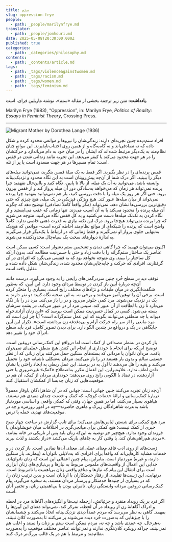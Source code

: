 ```yaml
---
title: ستم
slug: oppression-frye
people:
  - path: _people/marilynfrye.md
translator:
  - path: _people/jomhouri.md
date: 2025-05-08T20:30:00.000Z
published: true
categories:
  - path: _categories/philosophy.md
contents:
  - path: _contents/article.md
tags:
  - path: _tags/violenceagainstwomen.md
  - path: _tags/racism.md
  - path: _tags/women.md
  - path: _tags/feminism.md
---
```



**یادداشت:** متن زیر ترجمة بخشی از مقالة «ستم»، نوشتة ماریلین فرای، است.

<p dir="ltr">
Marilyn Frye (1983), “Oppression”, in: Marilyn Frye, <i>Politics of Reality: Essays in Feminist Theory</i>, Crossing Press.
</p>

---

![Migrant Mother by Dorothea Lange (1936)](https://assets.tina.io/b6b0cb5c-4b1b-43f4-9bea-8d6867c09320/magazine/Oppression/Lange-MigrantMother02.jpg "Migrant Mother by Dorothea Lange (1936)")
<br>



افراد ستم‌دیده چنین تجربه‌ای دارند: زندگی‌شان را نیروها و موانعی محدود کرده و شکل داده که نه تصادفی‌اند و نه گاه‌به‌گاه و از همین روی اجتناب‌ناپذیرند. این موانع چنان نظام‌مند به یک‌دیگر مرتبط‌ شده‌اند که ایشان را در میان خود به دام می‌اندازد و حرکتشان را در هر جهت محدود می‌کند یا کیفر می‌دهد. این تجربه مانند زندانی شدن در قفس است: تمام مسیرها در هر جهت مسدود است یا پر از تله.

قفس پرنده‌ای را در نظر بگیرید. اگر فقط به یک میلۀ قفس بنگرید، نمی‌توانید  میله‌های دیگر را ببینید. اگر درک شما از آن‌چه پیشِ‌رویتان است به این نگاه محدود و نزدیک‌بینانه وابسته باشد، می‌توانید به آن یک میله، از بالا تا پایین، نگاه کنید و بااین‌حال نفهمید چرا پرنده نمی‌تواند هر زمان که می‌خواهد به‌سادگی دور آن میله پرواز کند و از قفس بیرون برود. حتی اگر هر روز یک میله را با دقت بررسی کنید، باز هم نمی‌توانید بفهمید چرا پرنده نمی‌تواند از میان میله‌ها عبور کند. هیچ ویژگی فیزیکی در یک میله، هیچ چیزی که حتی دقیق‌ترین بررسی‌ها نشان دهد، نمی‌تواند (مگر واقعاً کاملاً تصادفی) توضیح دهد که چگونه آن میله پرنده را محدود می‌کند یا به آن آسیب می‌زند. تنها زمانی که عقب می‌ایستید و از نگاه کردن به تک‌تک میله‌ها دست می‌کشید و به کل قفس نگاه می‌کنید، متوجه می‌شوید که چرا پرنده نمی‌تواند هیچ‌جا برود. درک این نکته نیازی به قدرت ذهنی خاصی ندارد. کاملاً واضح است که پرنده را شبکه‌ای از موانع نظام‌مند احاطه کرده‌ است- موانعی که هیچ‌یک به‌تنهایی جلوی پرواز او نمی‌گیرند و فقط زمانی که در ارتباط با یک‌دیگر قرار می‌گیرند به‌اندازۀ دیوارهای سخت یک سیاه‌چال محدودکننده می‌شوند.

اکنون می‌توان فهمید که چرا گاهی دیدن و تشخیص ستم دشوار است: کسی ممکن است عناصر یک ساختار ستم‌گرانه را با دقت زیاد و حتی با حسن‌نیت مطالعه کند، بدون آن‌که کل ساختار را ببیند. وی متوجه نخواهد بود که به قفسی می‌نگرد که افرادی در آن گرفتارند، افرادی که حرکت و جابه‌جایی‌شان محدود شده، زندگی‌شان شکل داده شده و تقلیل یافته است.

توقف دید در سطح خُرد چنین سردرگمی‌های رایجی را به وجود می‌آورد، درست مانند آن‌چه دربارة آیین باز کردن در توسط مردان وجود دارد. این آیین، که به‌طور شگفت‌انگیزی در میان طبقات و نژادهای مختلف رایج است، بسیاری را متحیّر کرده است. برخی آن را توهین‌آمیز می‌دانند و برخی نه. به این صحنه نگاه کنید: دو نفر دارند به یک در نزدیک می‌شوند. مرد کمی جلوتر می‌رود و در را باز می‌کند. مرد در را باز نگاه می‌دارد تا زن با لطافت از آن عبور کند. سپس مرد از در عبور می‌کند. در پشت سرشان بسته می‌شود. کسی در کمال حسن‌نیت ممکن است بپرسد که «این زنان آزادی‌خواه دیوانه با چه منطقی می‌توانند بگویند که این عمل ستم‌گرانه است؟ آیا جز این است که مرد مانعی را از سر راه حرکت آرام و بی‌دغدغة زن برداشته است». تکرار این آیین جایگاهی در یک و درواقع در چندین الگو دارد. برای دیدن تصویر کامل، فرد باید سطح ادراک خود را تغییر دهد.

باز کردن در به‌نظر مصداقی از کمک است اما درواقع این کمک‌رسانی دروغین است. توضیح این‌که برای انجام یا خودداری از انجام این کنش هیچ منطق عملی‌ای نمی‌توان یافت. مردان ناتوان یا مردانی که بسته‌های سنگین حمل می‌کنند برای زنانی که از نظر جسمی سالم و بدون بار هستند در را باز می‌کنند. مردان به‌شکلی ناشیانه خود را تحمیل می‌کنند و بقیه را هل می‌دهند تا اول به در برسند. این عمل ربطی به ایجاد راحتی یا نشان دادن لطف ندارد. علاوه‌براین، این اعمال مکررِ به‌اصطلاح «کمکِ» غیرضروری یا حتی آزاردهنده در تضاد با الگویی رایج روی می‌دهند: خودداری مردان از کمک، آن هم در موقعیت‌هایی که زنان چه‌بسا از کمکشان استقبال کنند.

آن‌چه زنان تجربه می‌کنند چنین جهانی است: جهانی که در آن شاهزادگان باوقار معمولاً دربارۀ کمک‌رسانی و ارائۀ خدمات کوچک، که کمک و خدمت چندان مفیدی هم نیستند، هیاهوی بسیار می‌کنند، اما در همین جهان، وقتی که کمکی واقعی و اساسی‌ موردنیاز باشد به‌ندرت شاهزادگان زیرک و ماهری حاضرند—چه در امور روزمره و چه در موقعیت‌های تهدید، حمله یا ترس.

مرد هیچ کمکی برای شستن لباس‌هایش نمی‌کند؛ برای تایپ گزارش در ساعت چهار صبح خبری از کمک نیست؛ هیچ کمکی برای میانجی‌گری در اختلافات میان خویشاوندان یا فرزندان وجود ندارد. هیچ‌چیز جز توصیه به این‌که زنان باید پس از تاریکی در خانه بمانند، مردی هم‌راهی‌شان کند، یا وقتی کار به جاهای باریک می‌کشد «دراز بکشند و لذت ببرند».

ژست‌های از روی ادب فاقد معنای عملی‌اند. معنای آن‌ها نمادین است. باز کردن در و خدمات مشابه کارهایی‌اند که واقعاً برای افرادی که به‌دلایلی ناتوان‌اند (بیمار‌ند، بار سنگین دارند، و غیره) موردنیاز است. بنابراین، پیام چنین اعمالی این است که زنان ناتوان‌اند. جدایی این اعمال از واقعیت‌های ملموس مربوط به نیازها و بی‌نیازی‌های زنان ابزاری است برای انتقال این پیام که نیازها و منافع واقعی زنان بی‌اهمیت یا نامربوط است. درنهایت، این ژست‌ها تقلیدی از رفتار خدمتکاران با اربابان است و بدین ترتیب زنان را، که در بسیاری از جنبه‌ها خدمتکار و پرستار مردان هستند، به سخره می‌گیرد. پیام کمک‌رسانی دروغین مردانه وابستگی زنان، نامرئی بودن یا بی‌اهمیتی زنان، و تحقیر آنان است.

اگر فرد بر یک رویداد منفرد و جزئياتش، ازجمله نیت‌ها و انگیزه‌های آگاهانۀ مرد در لحظه و ادراک آگاهانۀ زن از رویداد در آن لحظه، تمرکز کند، نمی‌تواند معنای این‌ آیین‌ها را بفهمد. گاهی به نظر می‌رسد که مردم عمداً دیدی نزدیک‌بینانه اتخاذ می‌کنند و چشمانشان را با چیزهایی که به‌صورت خُرد دیده می‌شوند پر می‌کنند تا به‌صورت کلان نبینند. به‌هرحال، چه عمدی باشد و چه نه، مردم ممکن است ستم بر زنان را نبینند و اغلب هم نمی‌بینند، چراکه رویکرد کلان‌نگری ندارند و نمی‌توانند عناصر مختلف موقعیت را به‌صورت نظام‌مند و مرتبط با هم در یک قالب بزرگ‌تر درک کنند.
